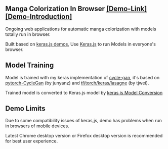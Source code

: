 
## Manga Colorization In Browser [[Demo-Link]](http://47.98.46.70) [[Demo-Introduction]](https://zhuanlan.zhihu.com/p/34672860)

Ongoing web applications for automatic manga colorization with models totally run in browser. 

Built based on [keras.js demos](https://transcranial.github.io/keras-js), Use [Keras.js](https://github.com/transcranial/keras-js) to run Models in everyone's browser.

## Model Training

Model is trained with my keras implementation of [cycle-gan](https://github.com/MingwangLin/cyclegan-keras/blob/master/CycleGAN-keras.ipynb), it's based on [pytorch-CycleGan](https://github.com/junyanz/pytorch-CycleGAN-and-pix2pix) (by junyanz) and [tf/torch/keras/lasagne](https://github.com/tjwei/GANotebooks) (by tjwei).

Trained model is converted to Keras.js model by [keras.js Model Conversion](https://transcranial.github.io/keras-js-docs/conversion/)

## Demo Limits

Due to some compatibility issues of keras,js, demo has problems when run in browsers of mobile devices. 

Latest Chrome desktop version or Firefox desktop version is recommended for best user experience.

